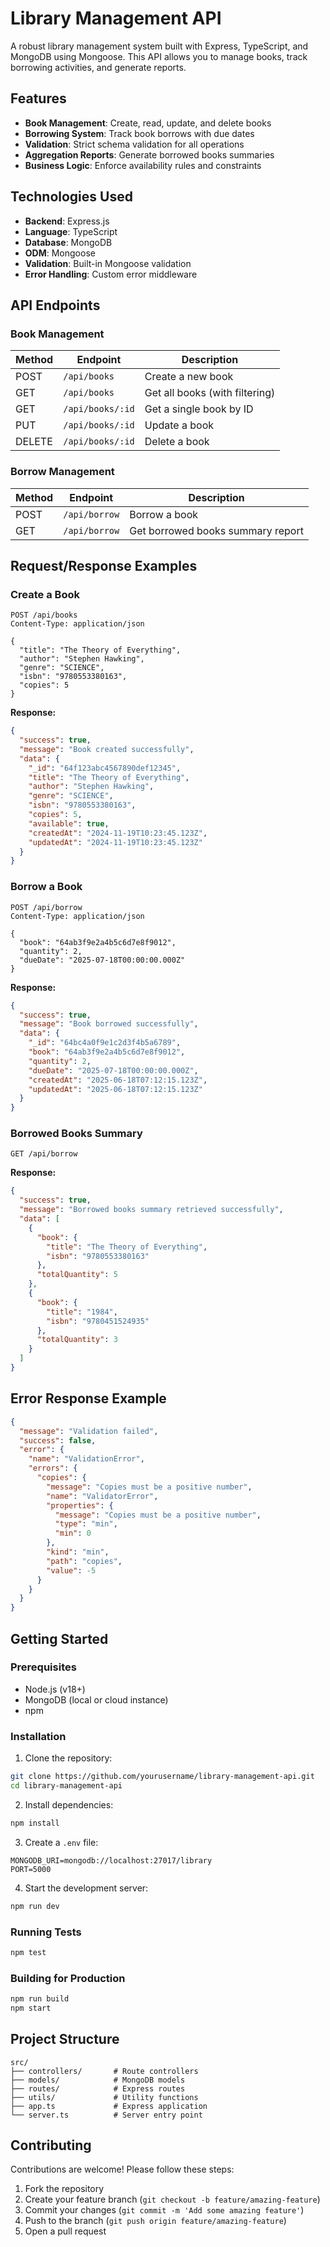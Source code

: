 # Library Management API

A robust library management system built with Express, TypeScript, and MongoDB using Mongoose. This API allows you to manage books, track borrowing activities, and generate reports.

## Features

- **Book Management**: Create, read, update, and delete books
- **Borrowing System**: Track book borrows with due dates
- **Validation**: Strict schema validation for all operations
- **Aggregation Reports**: Generate borrowed books summaries
- **Business Logic**: Enforce availability rules and constraints

## Technologies Used

- **Backend**: Express.js
- **Language**: TypeScript
- **Database**: MongoDB
- **ODM**: Mongoose
- **Validation**: Built-in Mongoose validation
- **Error Handling**: Custom error middleware

## API Endpoints

### Book Management

| Method | Endpoint         | Description                     |
|--------|------------------|---------------------------------|
| POST   | `/api/books`     | Create a new book              |
| GET    | `/api/books`     | Get all books (with filtering) |
| GET    | `/api/books/:id` | Get a single book by ID        |
| PUT    | `/api/books/:id` | Update a book                  |
| DELETE | `/api/books/:id` | Delete a book                  |

### Borrow Management

| Method | Endpoint      | Description                      |
|--------|---------------|----------------------------------|
| POST   | `/api/borrow` | Borrow a book                    |
| GET    | `/api/borrow` | Get borrowed books summary report|

## Request/Response Examples

### Create a Book
```http
POST /api/books
Content-Type: application/json

{
  "title": "The Theory of Everything",
  "author": "Stephen Hawking",
  "genre": "SCIENCE",
  "isbn": "9780553380163",
  "copies": 5
}
```

**Response:**
```json
{
  "success": true,
  "message": "Book created successfully",
  "data": {
    "_id": "64f123abc4567890def12345",
    "title": "The Theory of Everything",
    "author": "Stephen Hawking",
    "genre": "SCIENCE",
    "isbn": "9780553380163",
    "copies": 5,
    "available": true,
    "createdAt": "2024-11-19T10:23:45.123Z",
    "updatedAt": "2024-11-19T10:23:45.123Z"
  }
}
```

### Borrow a Book
```http
POST /api/borrow
Content-Type: application/json

{
  "book": "64ab3f9e2a4b5c6d7e8f9012",
  "quantity": 2,
  "dueDate": "2025-07-18T00:00:00.000Z"
}
```

**Response:**
```json
{
  "success": true,
  "message": "Book borrowed successfully",
  "data": {
    "_id": "64bc4a0f9e1c2d3f4b5a6789",
    "book": "64ab3f9e2a4b5c6d7e8f9012",
    "quantity": 2,
    "dueDate": "2025-07-18T00:00:00.000Z",
    "createdAt": "2025-06-18T07:12:15.123Z",
    "updatedAt": "2025-06-18T07:12:15.123Z"
  }
}
```

### Borrowed Books Summary
```http
GET /api/borrow
```

**Response:**
```json
{
  "success": true,
  "message": "Borrowed books summary retrieved successfully",
  "data": [
    {
      "book": {
        "title": "The Theory of Everything",
        "isbn": "9780553380163"
      },
      "totalQuantity": 5
    },
    {
      "book": {
        "title": "1984",
        "isbn": "9780451524935"
      },
      "totalQuantity": 3
    }
  ]
}
```

## Error Response Example
```json
{
  "message": "Validation failed",
  "success": false,
  "error": {
    "name": "ValidationError",
    "errors": {
      "copies": {
        "message": "Copies must be a positive number",
        "name": "ValidatorError",
        "properties": {
          "message": "Copies must be a positive number",
          "type": "min",
          "min": 0
        },
        "kind": "min",
        "path": "copies",
        "value": -5
      }
    }
  }
}
```

## Getting Started

### Prerequisites

- Node.js (v18+)
- MongoDB (local or cloud instance)
- npm

### Installation

1. Clone the repository:
```bash
git clone https://github.com/yourusername/library-management-api.git
cd library-management-api
```

2. Install dependencies:
```bash
npm install
```

3. Create a `.env` file:
```env
MONGODB_URI=mongodb://localhost:27017/library
PORT=5000
```

4. Start the development server:
```bash
npm run dev
```

### Running Tests
```bash
npm test
```

### Building for Production
```bash
npm run build
npm start
```

## Project Structure

```
src/
├── controllers/       # Route controllers
├── models/            # MongoDB models
├── routes/            # Express routes
├── utils/             # Utility functions
├── app.ts             # Express application
└── server.ts          # Server entry point
```

## Contributing

Contributions are welcome! Please follow these steps:
1. Fork the repository
2. Create your feature branch (`git checkout -b feature/amazing-feature`)
3. Commit your changes (`git commit -m 'Add some amazing feature'`)
4. Push to the branch (`git push origin feature/amazing-feature`)
5. Open a pull request